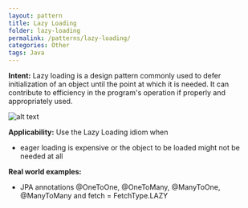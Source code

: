 ```yaml
---
layout: pattern
title: Lazy Loading
folder: lazy-loading
permalink: /patterns/lazy-loading/
categories: Other
tags: Java
---
```


**Intent:** Lazy loading is a design pattern commonly used to defer
initialization of an object until the point at which it is needed. It can
contribute to efficiency in the program's operation if properly and
appropriately used.

![alt text](./etc/lazy-loading.png "Lazy Loading")

**Applicability:** Use the Lazy Loading idiom when

* eager loading is expensive or the object to be loaded might not be needed at all

**Real world examples:**

* JPA annotations @OneToOne, @OneToMany, @ManyToOne, @ManyToMany and fetch = FetchType.LAZY
